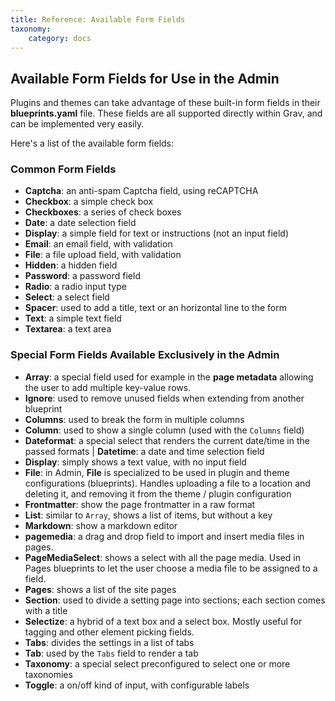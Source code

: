 ```yaml
---
title: Reference: Available Form Fields
taxonomy:
    category: docs
---
```


## Available Form Fields for Use in the Admin

Plugins and themes can take advantage of these built-in form fields in their **blueprints.yaml** file. These fields are all supported directly within Grav, and can be implemented very easily.

Here's a list of the available form fields:

### Common Form Fields

- **Captcha**: an anti-spam Captcha field, using reCAPTCHA
- **Checkbox**: a simple check box
- **Checkboxes**: a series of check boxes
- **Date**: a date selection field
- **Display**: a simple field for text or instructions (not an input field)
- **Email**: an email field, with validation
- **File**: a file upload field, with validation
- **Hidden**: a hidden field
- **Password**: a password field
- **Radio**: a radio input type
- **Select**: a select field
- **Spacer**: used to add a title, text or an horizontal line to the form
- **Text**: a simple text field
- **Textarea**: a text area

### Special Form Fields Available Exclusively in the Admin

- **Array**: a special field used for example in the **page metadata** allowing the user to add multiple key-value rows.
- **Ignore**: used to remove unused fields when extending from another blueprint
- **Columns**: used to break the form in multiple columns
- **Column**: used to show a single column (used with the `Columns` field)
- **Dateformat**: a special select that renders the current date/time in the passed formats
| **Datetime**: a date and time selection field
- **Display**: simply shows a text value, with no input field
- **File**: in Admin, **File** is specialized to be used in plugin and theme configurations (blueprints). Handles uploading a file to a location and deleting it, and removing it from the theme / plugin configuration
- **Frontmatter**: show the page frontmatter in a raw format
- **List**: similar to `Array`, shows a list of items, but without a key
- **Markdown**: show a markdown editor
- **pagemedia**: a drag and drop field to import and insert media files in pages.
- **PageMediaSelect**: shows a select with all the page media. Used in Pages blueprints to let the user choose a media file to be assigned to a field.
- **Pages**: shows a list of the site pages
- **Section**: used to divide a setting page into sections; each section comes with a title
- **Selectize**: a hybrid of a text box and a select box. Mostly useful for tagging and other element picking fields.
- **Tabs**: divides the settings in a list of tabs
- **Tab**: used by the `Tabs` field to render a tab
- **Taxonomy**: a special select preconfigured to select one or more taxonomies
- **Toggle**: a on/off kind of input, with configurable labels
